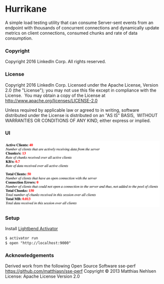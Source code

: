 # Hurrikane
A simple load testing utility that can consume Server-sent events from an endpoint with thousands of concurrent connections and
dynamically update metrics on client connections, consumed chunks and rate of data consumption.

### Copyright
Copyright 2016 LinkedIn Corp.  All rights reserved.

### License
Copyright 2016 LinkedIn Corp. Licensed under the Apache License, Version 2.0 (the "License"); you may not use this file except in compliance with the License.  You may obtain a copy of the License at http://www.apache.org/licenses/LICENSE-2.0

Unless required by applicable law or agreed to in writing, software  distributed under the License is distributed on an "AS IS" BASIS,  WITHOUT WARRANTIES OR CONDITIONS OF ANY KIND, either express or implied.

### UI
![Screenshot](./public/images/screenshot.png)

### Setup
Install [Lightbend Activator](https://www.lightbend.com/activator/download)
```
$ activator run
$ open "http://localhost:9000"
```
### Acknowledgements
Derived work from the following Open Source Software
sse-perf
https://github.com/matthiasn/sse-perf
Copyright © 2013 Matthias Nehlsen
License: Apache License Version 2.0
